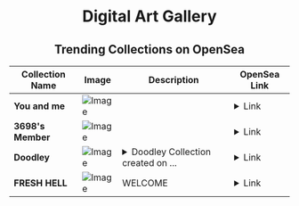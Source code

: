 <div align="center">

# Digital Art Gallery

## Trending Collections on OpenSea

| Collection Name                       | Image                                                                                     | Description                       | OpenSea Link                                                                                          |
|---------------------------------------|-------------------------------------------------------------------------------------------|-----------------------------------|--------------------------------------------------------------------------------------------------------|
| **You and me** | ![Image](https://i.seadn.io/s/raw/files/11bd0f65a26694a6b2392e2ebeb5d7fa.jpg?w=500&auto=format?w=200&auto=format) |  | <details><summary>Link</summary>[You and me](https://opensea.io/collection/you-and-me-10)</details> |
| **3698's Member** | ![Image](https://i.seadn.io/s/raw/files/34916265a4cbe104c8cbceba492b3f99.png?w=500&auto=format?w=200&auto=format) |  | <details><summary>Link</summary>[3698's Member](https://opensea.io/collection/3698-s-member)</details> |
| **Doodley** | ![Image](https://i.seadn.io/s/raw/files/ed5212f983733f0afb63b79178d73fb8.png?w=500&auto=format?w=200&auto=format) | <details><summary>Doodley Collection created on ...</summary>Doodley Collection created on @base by @Doodles original & Co-Founder artist, The generative art was designed with 666 NFTs & a joyful range of colors, traits and personalities, with 32 hand-drawn, unique, 1 of 1’s to round out the set.</details> | <details><summary>Link</summary>[Doodley](https://opensea.io/collection/doodley-2)</details> |
| **FRESH HELL** | ![Image](https://i.seadn.io/s/raw/files/b6804b281877c2aeadbbe51903496bd4.png?w=500&auto=format?w=200&auto=format) | WELCOME | <details><summary>Link</summary>[FRESH HELL](https://opensea.io/collection/fresh-hell-5)</details> |

</div>